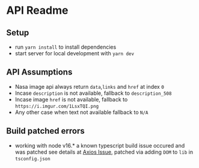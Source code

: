 # API Readme

## Setup

- run `yarn install` to install dependencies
- start server for local development with `yarn dev`

## API Assumptions

- Nasa image api always return `data`,`links` and `href` at index `0`
- Incase `description` is not available, fallback to `description_508`
- Incase image `href` is not available, fallback to `https://i.imgur.com/1LsxTQI.png`
- Any other case when text not available fallback to `N/A`

## Build patched errors

- working with node v16.* a known typescript build issue occured and was patched see details at [Axios Issue](https://github.com/axios/axios/issues/4124), patched via adding `DOM` to `lib` in `tsconfig.json`
